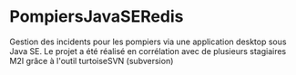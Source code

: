 # PompiersJavaSERedis
Gestion des incidents pour les pompiers via une application desktop sous Java SE. Le projet a été réalisé en corrélation avec de plusieurs stagiaires M2I grâce à l'outil turtoiseSVN (subversion)
